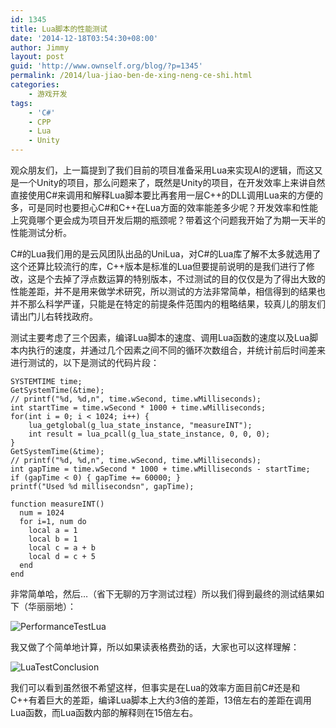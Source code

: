 ```yaml
---
id: 1345
title: Lua脚本的性能测试
date: '2014-12-18T03:54:30+08:00'
author: Jimmy
layout: post
guid: 'http://www.ownself.org/blog/?p=1345'
permalink: /2014/lua-jiao-ben-de-xing-neng-ce-shi.html
categories:
    - 游戏开发
tags:
    - 'C#'
    - CPP
    - Lua
    - Unity
---
```


观众朋友们，上一篇提到了我们目前的项目准备采用Lua来实现AI的逻辑，而这又是一个Unity的项目，那么问题来了，既然是Unity的项目，在开发效率上来讲自然直接使用C#来调用和解释Lua脚本要比再套用一层C++的DLL调用Lua来的方便的多，可是同时也要担心C#和C++在Lua方面的效率能差多少呢？开发效率和性能上究竟哪个更会成为项目开发后期的瓶颈呢？带着这个问题我开始了为期一天半的性能测试分析。

C#的Lua我们用的是云风团队出品的UniLua，对C#的Lua库了解不太多就选用了这个还算比较流行的库，C++版本是标准的Lua但要提前说明的是我们进行了修改，这是个去掉了浮点数运算的特别版本，不过测试的目的仅仅是为了得出大致的性能差距，并不是用来做学术研究，所以测试的方法非常简单，相信得到的结果也并不那么科学严谨，只能是在特定的前提条件范围内的粗略结果，较真儿的朋友们请出门儿右转找政府。

测试主要考虑了三个因素，编译Lua脚本的速度、调用Lua函数的速度以及Lua脚本内执行的速度，并通过几个因素之间不同的循环次数组合，并统计前后时间差来进行测试的，以下是测试的代码片段：

```
SYSTEMTIME time;
GetSystemTime(&time);
// printf("%d, %d,n", time.wSecond, time.wMilliseconds);
int startTime = time.wSecond * 1000 + time.wMilliseconds;
for(int i = 0; i < 1024; i++) {
    lua_getglobal(g_lua_state_instance, "measureINT");
    int result = lua_pcall(g_lua_state_instance, 0, 0, 0);
}
GetSystemTime(&time);
// printf("%d, %d,n", time.wSecond, time.wMilliseconds);
int gapTime = time.wSecond * 1000 + time.wMilliseconds - startTime;
if (gapTime < 0) { gapTime += 60000; }
printf("Used %d millisecondsn", gapTime);
```

```
function measureINT()
  num = 1024
  for i=1, num do
    local a = 1
    local b = 1
    local c = a + b
    local d = c + 5
  end
end
```

非常简单哈，然后…（省下无聊的万字测试过程）所以我们得到最终的测试结果如下（华丽丽地）：

![PerformanceTestLua](/wp-content/uploads/2014/12/PerformanceTestLua.png)

我又做了个简单地计算，所以如果读表格费劲的话，大家也可以这样理解：

![LuaTestConclusion](/wp-content/uploads/2014/12/LuaTestConclusion.png)

我们可以看到虽然很不希望这样，但事实是在Lua的效率方面目前C#还是和C++有着巨大的差距，编译Lua脚本上大约3倍的差距，13倍左右的差距在调用Lua函数，而Lua函数内部的解释则在15倍左右。